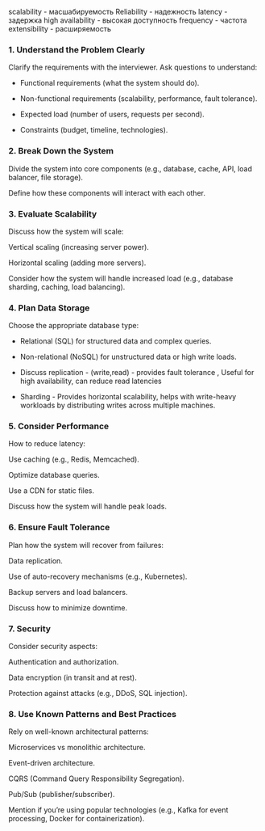 scalability  - масшабируемость
Reliability - надежность 
latency - задержка
high availability - высокая доступность
frequency - частота
extensibility - расширяемость

### 1. Understand the Problem Clearly
Clarify the requirements with the interviewer. Ask questions to understand:

- Functional requirements (what the system should do).

- Non-functional requirements (scalability, performance, fault tolerance).

- Expected load (number of users, requests per second).

- Constraints (budget, timeline, technologies).

### 2. Break Down the System
Divide the system into core components (e.g., database, cache, API, load balancer, file storage).

Define how these components will interact with each other.

### 3. Evaluate Scalability
Discuss how the system will scale:

Vertical scaling (increasing server power).

Horizontal scaling (adding more servers).

Consider how the system will handle increased load (e.g., database sharding, caching, load balancing).

### 4. Plan Data Storage
Choose the appropriate database type:

- Relational (SQL) for structured data and complex queries.

- Non-relational (NoSQL) for unstructured data or high write loads.

- Discuss replication - (write,read) - provides fault tolerance , Useful for high availability, can reduce read latencies
- Sharding - Provides horizontal scalability, helps with write-heavy workloads by distributing writes across multiple machines.

### 5. Consider Performance
How to reduce latency:

Use caching (e.g., Redis, Memcached).

Optimize database queries.

Use a CDN for static files.

Discuss how the system will handle peak loads.

### 6. Ensure Fault Tolerance
Plan how the system will recover from failures:

Data replication.

Use of auto-recovery mechanisms (e.g., Kubernetes).

Backup servers and load balancers.

Discuss how to minimize downtime.

### 7. Security
Consider security aspects:

Authentication and authorization.

Data encryption (in transit and at rest).

Protection against attacks (e.g., DDoS, SQL injection).

### 8. Use Known Patterns and Best Practices
Rely on well-known architectural patterns:

Microservices vs monolithic architecture.

Event-driven architecture.

CQRS (Command Query Responsibility Segregation).

Pub/Sub (publisher/subscriber).

Mention if you’re using popular technologies (e.g., Kafka for event processing, Docker for containerization).